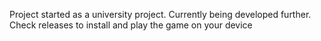 Project started as a university project. Currently being developed further.
Check releases to install and play the game on your device
